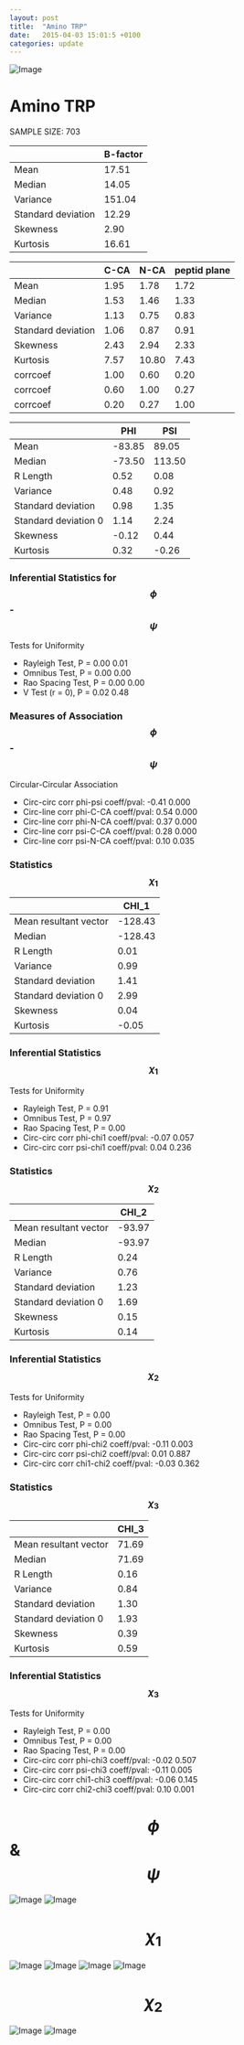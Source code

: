 ```yaml
---
layout: post
title:  "Amino TRP"
date:   2015-04-03 15:01:5 +0100
categories: update
---
```

<script src="https://cdnjs.cloudflare.com/ajax/libs/mathjax/2.7.0/MathJax.js?config=TeX-AMS-MML_HTMLorMML" type="text/javascript"></script>

![Image](../../../../images/aadensity.png)

# Amino TRP


 SAMPLE SIZE: 703
 
 
 
|     | B-factor |
| --- | --- |
| Mean | 17.51 |
| Median | 14.05 |
| Variance | 151.04 |
| Standard deviation | 12.29 |
| Skewness | 2.90 |
| Kurtosis | 16.61 |
 
 
 

|     | C-CA | N-CA | peptid plane |
| --- | --- | --- | --- |
| Mean | 1.95 | 1.78 | 1.72 |
| Median | 1.53 | 1.46 | 1.33 |
| Variance | 1.13 | 0.75 | 0.83 |
| Standard deviation | 1.06 | 0.87 | 0.91 |
| Skewness | 2.43 | 2.94 | 2.33 |
| Kurtosis | 7.57 | 10.80 | 7.43 |
| corrcoef | 1.00 | 0.60 | 0.20 |
| corrcoef | 0.60 | 1.00 | 0.27 |
| corrcoef | 0.20 | 0.27 | 1.00 |
 
 
 

|     | PHI | PSI |
| --- | --- | --- |
| Mean | -83.85 | 89.05 |
| Median | -73.50 | 113.50 |
| R Length | 0.52 | 0.08 |
| Variance | 0.48 | 0.92 |
| Standard deviation | 0.98 | 1.35 |
| Standard deviation 0 | 1.14 | 2.24 |
| Skewness | -0.12 | 0.44 |
| Kurtosis | 0.32 | -0.26 |

### Inferential Statistics for $$\phi$$-$$\psi$$ 

Tests for Uniformity

- Rayleigh Test, P = 0.00 0.01
- Omnibus Test,  P = 0.00 0.00
- Rao Spacing Test,  P = 0.00 0.00
- V Test (r = 0),  P = 0.02 0.48
### Measures of Association $$\phi$$-$$\psi$$

Circular-Circular Association
- Circ-circ corr phi-psi coeff/pval:	-0.41	 0.000
- Circ-line corr phi-C-CA coeff/pval:	0.54	 0.000
- Circ-line corr phi-N-CA coeff/pval:	0.37	 0.000
- Circ-line corr psi-C-CA coeff/pval:	0.28	 0.000
- Circ-line corr psi-N-CA coeff/pval:	0.10	 0.035
### Statistics $$\chi_1$$

|     | CHI_1 |
| --- | --- |
| Mean resultant vector | -128.43 |
| Median | -128.43 | 
| R Length | 0.01 | 
| Variance | 0.99 | 
| Standard deviation | 1.41 |
| Standard deviation 0| 2.99 |
| Skewness | 0.04 |
| Kurtosis | -0.05 |

 

### Inferential Statistics $$\chi_1$$
Tests for Uniformity

- Rayleigh Test, 	 P = 0.91
- Omnibus Test, 	 P = 0.97
- Rao Spacing Test, 	 P = 0.00
- Circ-circ corr phi-chi1 coeff/pval:	-0.07	 0.057
- Circ-circ corr psi-chi1 coeff/pval:	0.04	 0.236

 

### Statistics $$\chi_2$$

|     | CHI_2 |
| --- | --- |
| Mean resultant vector | -93.97 |
| Median | -93.97 |
| R Length | 0.24 |
| Variance | 0.76 |
| Standard deviation | 1.23 |
| Standard deviation 0 | 1.69 |
| Skewness | 0.15 |
| Kurtosis | 0.14 |


### Inferential Statistics $$\chi_2$$ 

Tests for Uniformity

- Rayleigh Test, 	 P = 0.00
- Omnibus Test, 	 P = 0.00
- Rao Spacing Test, 	 P = 0.00
- Circ-circ corr phi-chi2 coeff/pval:	-0.11	 0.003
- Circ-circ corr psi-chi2 coeff/pval:	0.01	 0.887
- Circ-circ corr chi1-chi2 coeff/pval:	-0.03	 0.362


 

### Statistics $$\chi_3$$

|    | CHI_3 |
| --- | --- |
| Mean resultant vector | 71.69 |
| Median | 71.69 |
| R Length | 0.16 |
| Variance | 0.84 |
| Standard deviation | 1.30 |
| Standard deviation 0 | 1.93 |
| Skewness | 0.39 |
| Kurtosis | 0.59 |



### Inferential Statistics $$\chi_3$$

Tests for Uniformity

- Rayleigh Test, 	 P = 0.00
- Omnibus Test, 	 P = 0.00
- Rao Spacing Test, 	 P = 0.00
- Circ-circ corr phi-chi3 coeff/pval:	-0.02	 0.507
- Circ-circ corr psi-chi3 coeff/pval:	-0.11	 0.005
- Circ-circ corr chi1-chi3 coeff/pval:	-0.06	 0.145
- Circ-circ corr chi2-chi3 coeff/pval:	0.10	 0.001

# $$\phi$$ & $$\psi$$
![Image](../../../../../images/TRP_Rama_phipsi.jpg)
![Image](../../../../../images/TRP_Rama_phipsiGrad.jpg)


# $$\chi_1$$
![Image](../../../../../images/TRP_Rama_phichi1.jpg)
![Image](../../../../../images/TRP_Rama_Grad_psichi1.jpg)
![Image](../../../../../images/TRP_Rama_psichi1.jpg)
![Image](../../../../../images/TRP_Rama_Grad_phichi1.jpg)


# $$\chi_2$$
![Image](../../../../../images/TRP_Rama_chi1chi2.jpg)
![Image](../../../../../images/TRP_Rama_Gradchi1chi2.jpg)

